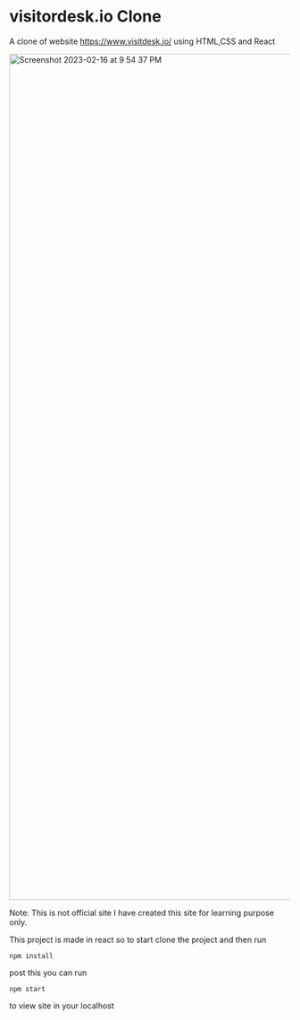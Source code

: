 # visitordesk.io Clone

A clone of website https://www.visitdesk.io/ using HTML,CSS and React

<img width="1512" alt="Screenshot 2023-02-16 at 9 54 37 PM" src="https://user-images.githubusercontent.com/38496991/219426661-ac80e39f-951b-405b-9601-f83f16362930.png">

Note: This is not official site I have created this site for learning purpose only.



This project is made in react so to start clone the project and then run 
 

```
npm install
```

post this you can run 

```
npm start
```

to view site in your localhost

